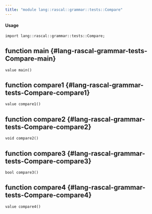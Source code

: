 ```yaml
---
title: "module lang::rascal::grammar::tests::Compare"
---
```


#### Usage

`import lang::rascal::grammar::tests::Compare;`


## function main {#lang-rascal-grammar-tests-Compare-main}

```rascal
value main()

```

## function compare1 {#lang-rascal-grammar-tests-Compare-compare1}

```rascal
value compare1()

```

## function compare2 {#lang-rascal-grammar-tests-Compare-compare2}

```rascal
void compare2()

```

## function compare3 {#lang-rascal-grammar-tests-Compare-compare3}

```rascal
bool compare3()

```

## function compare4 {#lang-rascal-grammar-tests-Compare-compare4}

```rascal
value compare4()

```

